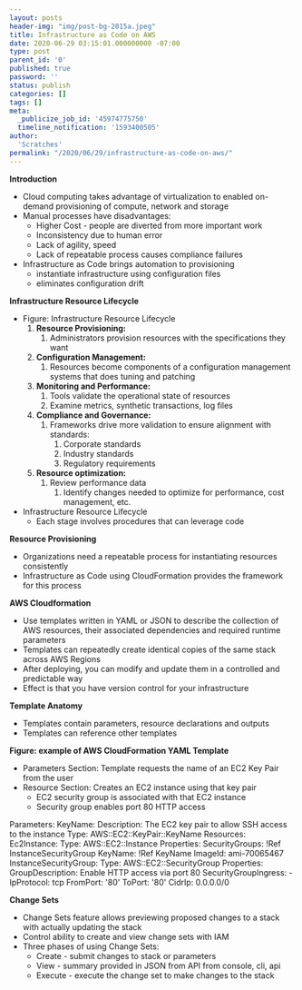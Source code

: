 ```yaml
---
layout: posts
header-img: "img/post-bg-2015a.jpeg"
title: Infrastructure as Code on AWS
date: 2020-06-29 03:15:01.000000000 -07:00
type: post
parent_id: '0'
published: true
password: ''
status: publish
categories: []
tags: []
meta:
  _publicize_job_id: '45974775750'
  timeline_notification: '1593400505'
author:
  'Scratches'
permalink: "/2020/06/29/infrastructure-as-code-on-aws/"
---
```


<strong>Introduction</strong>


<ul>
<li>Cloud computing takes advantage of virtualization to enabled on-demand provisioning of compute, network and storage</li>
<li>Manual processes have disadvantages:
<ul>
<li>Higher Cost - people are diverted from more important work</li>
<li>Inconsistency due to human error</li>
<li>Lack of agility, speed</li>
<li>Lack of repeatable process causes compliance failures</li>
</ul>
</li>
<li>Infrastructure as Code brings automation to provisioning
<ul>
<li>instantiate infrastructure using configuration files</li>
<li>eliminates configuration drift</li>
</ul>
</li>
</ul>


<strong>Infrastructure Resource Lifecycle</strong>


<ul>
<li>Figure: Infrastructure Resource Lifecycle
<ol>
<li><strong>Resource Provisioning:</strong>
<ol>
<li>Administrators provision resources with the specifications they want</li>
</ol>
</li>
<li><strong>Configuration Management:</strong>
<ol>
<li>Resources become components of a configuration management systems that does tuning and patching</li>
</ol>
</li>
<li><strong>Monitoring and Performance:</strong>
<ol>
<li>Tools validate the operational state of resources</li>
<li>Examine metrics, synthetic transactions, log files</li>
</ol>
</li>
<li><strong>Compliance and Governance:</strong>
<ol>
<li>Frameworks drive more validation to ensure alignment with standards:
<ol>
<li>Corporate standards</li>
<li>Industry standards</li>
<li>Regulatory requirements</li>
</ol>
</li>
</ol>
</li>
<li><strong>Resource optimization:</strong>
<ol>
<li>Review performance data
<ol>
<li>Identify changes needed to optimize for performance, cost management, etc.</li>
</ol>
</li>
</ol>
</li>
</ol>
</li>
<li>Infrastructure Resource Lifecycle
<ul>
<li>Each stage involves procedures that can leverage code</li>
</ul>
</li>
</ul>


<strong>Resource Provisioning</strong>


<ul>
<li>Organizations need a repeatable process for instantiating resources consistently</li>
<li>Infrastructure as Code using CloudFormation provides the framework for this process</li>
</ul>


<strong>AWS Cloudformation</strong>


<ul>
<li>Use templates written in YAML or JSON to describe the collection of AWS resources, their associated dependencies and required runtime parameters</li>
<li>Templates can repeatedly create identical copies of the same stack across AWS Regions</li>
<li>After deploying, you can modify and update them in a controlled and predictable way</li>
<li>Effect is that you have version control for your infrastructure</li>
</ul>


<strong>Template Anatomy</strong>


<ul>
<li>Templates contain parameters, resource declarations and outputs</li>
<li>Templates can reference other templates</li>
</ul>


<strong>Figure: example of AWS CloudFormation YAML Template</strong>


<ul>
<li>Parameters Section: Template requests the name of an EC2 Key Pair from the user</li>
<li>Resource Section: Creates an EC2 instance using that key pair
<ul>
<li>EC2 security group is associated with that EC2 instance</li>
<li>Security group enables port 80 HTTP access</li>
</ul>
</li>
</ul>


Parameters:
  KeyName:
    Description: The EC2 key pair to allow SSH access to the instance
    Type: AWS::EC2::KeyPair::KeyName
Resources:
  Ec2Instance:
    Type: AWS::EC2::Instance
    Properties:
      SecurityGroups: !Ref InstanceSecurityGroup
      KeyName: !Ref KeyName
      ImageId: ami-70065467
  InstanceSecurityGroup:
    Type: AWS::EC2::SecurityGroup
    Properties:
      GroupDescription: Enable HTTP access via port 80
      SecurityGroupIngress:
      - IpProtocol: tcp
        FromPort: '80'
        ToPort: '80'
        CidrIp: 0.0.0.0/0


<strong>Change Sets</strong>


<ul>
<li>Change Sets feature allows previewing proposed changes to a stack with actually updating the stack</li>
<li>Control ability to create and view change sets with IAM</li>
<li>Three phases of using Change Sets:
<ul>
<li>Create - submit changes to stack or parameters</li>
<li>View - summary provided in JSON from API from console, cli, api</li>
<li>Execute - execute the change set to make changes to the stack</li>
</ul>
</li>
</ul>

